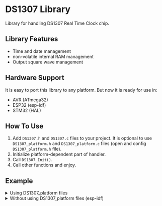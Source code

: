 # DS1307 Library
Library for handling DS1307 Real Time Clock chip.

## Library Features
- Time and date management
- non-volatile internal RAM management
- Output square wave management

## Hardware Support
It is easy to port this library to any platform. But now it is ready for use in:
- AVR (ATmega32)
- ESP32 (esp-idf)
- STM32 (HAL)

## How To Use
1. Add `DS1307.h` and `DS1307.c` files to your project.  It is optional to use `DS1307_platform.h` and `DS1307_platform.c` files (open and config `DS1307_platform.h` file).
2. Initialize platform-dependent part of handler.
4. Call `DS1307_Init()`.
5. Call other functions and enjoy.

## Example
<details>
<summary>Using DS1307_platform files</summary>

```c
#include <stdio.h>
#include "DS1307.h"
#include "DS1307_platform.h"

int main(void)
{
  DS1307_Handler_t Handler;
  DS1307_DateTime_t DateTime =
  {
    .Second   = 0,
    .Minute   = 18,
    .Hour     = 0,
    .WeekDay  = 6,
    .Day      = 6,
    .Month    = 2,
    .Year     = 21
  };

  DS1307_Platform_Init(&Handler);
  DS1307_Init(&Handler);
  DS1307_SetDateTime(&Handler, &DateTime);
  DS1307_SetOutWave(&Handler, DS1307_OutWave_1Hz);

  while (1)
  {
    DS1307_GetDateTime(&Handler, &DateTime);
    printf("Date: 20%02u/%02u/%02u\r\n", DateTime.Year, DateTime.Month, DateTime.Day);
    printf("Time: %02u:%02u:%02u\r\n", DateTime.Hour, DateTime.Minute, DateTime.Second);
    printf("WeekDay: %u\r\n", DateTime.WeekDay);
  }

  DS1307_DeInit(&Handler);
  return 0;
}
```
</details>


<details>
<summary>Without using DS1307_platform files (esp-idf)</summary>

```c
#include <stdio.h>
#include <stdint.h>
#include "sdkconfig.h"
#include "esp_system.h"
#include "esp_err.h"
#include "driver/i2c.h"
#include "driver/gpio.h"
#include "freertos/FreeRTOS.h"
#include "DS1307.h"

#define DS1307_I2C_NUM   I2C_NUM_1
#define DS1307_I2C_RATE  100000
#define DS1307_SCL_GPIO  GPIO_NUM_13
#define DS1307_SDA_GPIO  GPIO_NUM_14

int8_t
DS1307_Platform_Init(void)
{
  i2c_config_t conf;
  conf.mode = I2C_MODE_MASTER;
  conf.sda_io_num = DS1307_SDA_GPIO;
  conf.sda_pullup_en = GPIO_PULLUP_DISABLE;
  conf.scl_io_num = DS1307_SCL_GPIO;
  conf.scl_pullup_en = GPIO_PULLUP_DISABLE;
  conf.master.clk_speed = DS1307_I2C_RATE;
  if (i2c_param_config(DS1307_I2C_NUM, &conf) != ESP_OK)
    return -1;
  if (i2c_driver_install(DS1307_I2C_NUM, conf.mode, 0, 0, 0) != ESP_OK)
    return -1;
  return 0;
}

int8_t
DS1307_Platform_DeInit(void)
{
  i2c_driver_delete(DS1307_I2C_NUM);
  gpio_reset_pin(DS1307_SDA_GPIO);
  gpio_reset_pin(DS1307_SCL_GPIO);
  return 0;
}

int8_t
DS1307_Platform_Send(uint8_t Address, uint8_t *Data, uint8_t DataLen)
{
  i2c_cmd_handle_t DS1307_i2c_cmd_handle = 0;
  Address <<= 1;
  Address &= 0xFE;

  DS1307_i2c_cmd_handle = i2c_cmd_link_create();
  i2c_master_start(DS1307_i2c_cmd_handle);
  i2c_master_write(DS1307_i2c_cmd_handle, &Address, 1, 1);
  i2c_master_write(DS1307_i2c_cmd_handle, Data, DataLen, 1);
  i2c_master_stop(DS1307_i2c_cmd_handle);
  if (i2c_master_cmd_begin(DS1307_I2C_NUM, DS1307_i2c_cmd_handle, 1000 / portTICK_RATE_MS) != ESP_OK)
  {
    i2c_cmd_link_delete(DS1307_i2c_cmd_handle);
    return -1;
  }
  i2c_cmd_link_delete(DS1307_i2c_cmd_handle);
  return 0;
}

int8_t
DS1307_Platform_Receive(uint8_t Address, uint8_t *Data, uint8_t DataLen)
{
  i2c_cmd_handle_t DS1307_i2c_cmd_handle = 0;
  Address <<= 1;
  Address |= 0x01;

  DS1307_i2c_cmd_handle = i2c_cmd_link_create();
  i2c_master_start(DS1307_i2c_cmd_handle);
  i2c_master_write(DS1307_i2c_cmd_handle, &Address, 1, 1);
  i2c_master_read(DS1307_i2c_cmd_handle, Data, DataLen, I2C_MASTER_LAST_NACK);
  i2c_master_stop(DS1307_i2c_cmd_handle);
  if (i2c_master_cmd_begin(DS1307_I2C_NUM, DS1307_i2c_cmd_handle, 1000 / portTICK_RATE_MS) != ESP_OK)
  {
    i2c_cmd_link_delete(DS1307_i2c_cmd_handle);
    return -1;
  }
  i2c_cmd_link_delete(DS1307_i2c_cmd_handle);
  return 0;
}

int main(void)
{
  DS1307_Handler_t Handler;
  DS1307_DateTime_t DateTime =
  {
    .Second   = 0,
    .Minute   = 18,
    .Hour     = 0,
    .WeekDay  = 6,
    .Day      = 6,
    .Month    = 2,
    .Year     = 21
  };

  Handler.PlatformInit    = DS1307_Platform_Init;
  Handler.PlatformDeInit  = DS1307_Platform_DeInit;
  Handler.PlatformSend    = DS1307_Platform_Send;
  Handler.PlatformReceive = DS1307_Platform_Receive;

  DS1307_Init(&Handler);
  DS1307_SetDateTime(&Handler, &DateTime);
  DS1307_SetOutWave(&Handler, DS1307_OutWave_1Hz);

  while (1)
  {
    DS1307_GetDateTime(&Handler, &DateTime);
    printf("Date: 20%02u/%02u/%02u\r\n", DateTime.Year, DateTime.Month, DateTime.Day);
    printf("Time: %02u:%02u:%02u\r\n", DateTime.Hour, DateTime.Minute, DateTime.Second);
    printf("WeekDay: %u\r\n", DateTime.WeekDay);
  }

  DS1307_DeInit(&Handler);
  return 0;
}
```
</details>